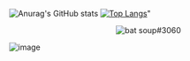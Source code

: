 ![Anurag's GitHub stats](https://github-readme-stats.vercel.app/api?username=batsoup804&show_icons=true&theme=blue-green)
[![Top Langs](https://github-readme-stats.vercel.app/api/top-langs/?username=batsoup804&layout=compact&theme=blue-green)](https://github.com/anuraghazra/github-readme-stats)"
<p align="center">
  <img src="https://discord.c99.nl/widget/theme-1/756562171193852075.png" alt="bat soup#3060" />
</p>

![image](https://user-images.githubusercontent.com/83473782/137992767-379809be-e307-40ab-ace3-67bd4c34252d.png)

